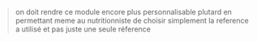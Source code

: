 ##

> on doit rendre ce module encore plus personnalisable plutard en permettant meme au nutritionniste de choisir simplement la reference a utilisé et pas juste une seule réference
